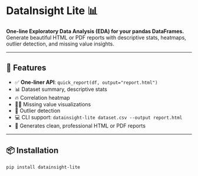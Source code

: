 # DataInsight Lite 📊

**One-line Exploratory Data Analysis (EDA) for your pandas DataFrames.**  
Generate beautiful HTML or PDF reports with descriptive stats, heatmaps, outlier detection, and missing value insights.

---

## 🚀 Features

- ✅ **One-liner API**: `quick_report(df, output="report.html")`
- 📊 Dataset summary, descriptive stats
- 🔥 Correlation heatmap
- 🕵️‍♀️ Missing value visualizations
- 🎯 Outlier detection
- 💻 CLI support: `datainsight-lite dataset.csv --output report.html`
- 📝 Generates clean, professional HTML or PDF reports

---

## 📦 Installation

```bash
pip install datainsight-lite